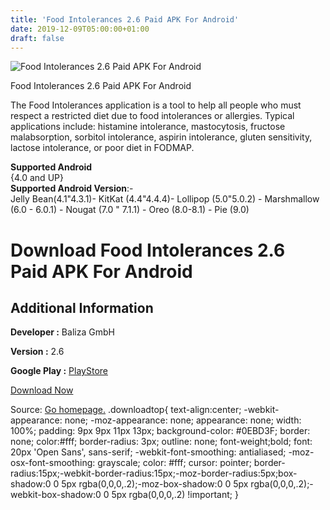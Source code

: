 ```yaml
---
title: 'Food Intolerances 2.6 Paid APK For Android'
date: 2019-12-09T05:00:00+01:00
draft: false
---
```


![Food Intolerances 2.6 Paid APK For Android](https://i0.wp.com/apkhome.net/wp-content/uploads/2019/11/Food-Intolerances-2.6-Paid.png "Food Intolerances 2.6 Paid APK For Android")

  

Food Intolerances 2.6 Paid APK For Android

The Food Intolerances application is a tool to help all people who must respect a restricted diet due to food intolerances or allergies. Typical applications include: histamine intolerance, mastocytosis, fructose malabsorption, sorbitol intolerance, aspirin intolerance, gluten sensitivity, lactose intolerance, or poor diet in FODMAP.

**Supported Android**  
{4.0 and UP}  
**Supported Android Version**:-  
Jelly Bean(4.1"4.3.1)- KitKat (4.4"4.4.4)- Lollipop (5.0"5.0.2) - Marshmallow (6.0 - 6.0.1) - Nougat (7.0 " 7.1.1) - Oreo (8.0-8.1) - Pie (9.0)

Download Food Intolerances 2.6 Paid APK For Android
===================================================

Additional Information
----------------------

**Developer :** Baliza GmbH

**Version :** 2.6

**Google Play :** [PlayStore](https://play.google.com/store/apps/details?id=de.baliza.hifmco)

  

[Download Now](https://store4app.co/post/food-intolerances-2-6-paid-apk-for-android_1574940245)

  
Source: [Go homepage.](https://store4app.co/post/food-intolerances-2-6-paid-apk-for-android_1574940245) .downloadtop{ text-align:center; -webkit-appearance: none; -moz-appearance: none; appearance: none; width: 100%; padding: 9px 9px 11px 13px; background-color: #0EBD3F; border: none; color:#fff; border-radius: 3px; outline: none; font-weight;bold; font: 20px 'Open Sans', sans-serif; -webkit-font-smoothing: antialiased; -moz-osx-font-smoothing: grayscale; color: #fff; cursor: pointer; border-radius:15px;-webkit-border-radius:15px;-moz-border-radius:5px;box-shadow:0 0 5px rgba(0,0,0,.2);-moz-box-shadow:0 0 5px rgba(0,0,0,.2);-webkit-box-shadow:0 0 5px rgba(0,0,0,.2) !important; }